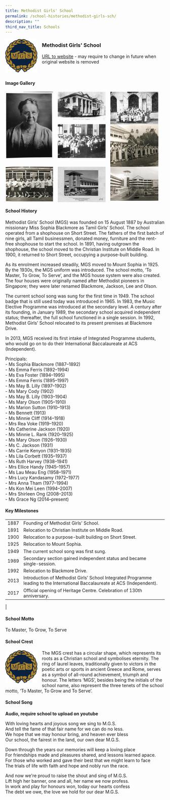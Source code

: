 ```yaml
---
title: Methodist Girls' School
permalink: /school-histories/methodist-girls-sch/
description: ""
third_nav_title: Schools
---
```

<img src="/images/methodistgirlssch1.png" style="width:20%;margin-right:15px;" align = "left">

### **Methodist Girls' School**
[URL to website](https://www.mgs.moe.edu.sg/) - may require to change in future when original website is removed

<br clear="left">

#### **Image Gallery**

<p><a href="https://d1yxymztqoj7qn.amplifyapp.com/images/methodistgirlssch2.jpg">  
<img src="/images/methodistgirlssch2.jpg" style="width:30%;margin-right:15px;" align = "left">
</a></p>

<p><a href="https://d1yxymztqoj7qn.amplifyapp.com/images/methodistgirlssch3.jpg">  
<img src="/images/methodistgirlssch3.jpg" style="width:30%;margin-right:15px;" align = "left">
</a></p>

<p><a href="https://d1yxymztqoj7qn.amplifyapp.com/images/methodistgirlssch4.jpg">  
<img src="/images/methodistgirlssch4.jpg" style="width:30%;margin-right:15px;" align = "left">
</a></p>

<p><a href="https://d1yxymztqoj7qn.amplifyapp.com/images/methodistgirlssch5.jpg">  
<img src="/images/methodistgirlssch5.jpg" style="width:30%;margin-right:15px;" align = "left">
</a></p>

<p><a href="https://d1yxymztqoj7qn.amplifyapp.com/images/methodistgirlssch6.jpg">  
<img src="/images/methodistgirlssch6.jpg" style="width:30%;margin-right:15px;" align = "left">
</a></p>

<p><a href="https://d1yxymztqoj7qn.amplifyapp.com/images/methodistgirlssch7.jpg">  
<img src="/images/methodistgirlssch7.jpg" style="width:30%;margin-right:15px;" align = "left">
</a></p>

<p><a href="https://d1yxymztqoj7qn.amplifyapp.com/images/methodistgirlssch8.jpg">  
<img src="/images/methodistgirlssch8.jpg" style="width:30%;margin-right:15px;" align = "left">
</a></p>

<p><a href="https://d1yxymztqoj7qn.amplifyapp.com/images/methodistgirlssch9.jpg">  
<img src="/images/methodistgirlssch9.jpg" style="width:30%;margin-right:15px;" align = "left">
</a></p>

<br clear="left">

#### **School History**
Methodist Girls’ School (MGS) was founded on 15 August 1887 by Australian missionary Miss Sophia Blackmore as Tamil Girls’ School. The school operated from a shophouse on Short Street. The fathers of the first batch of nine girls, all Tamil businessmen, donated money, furniture and the rent-free shophouse to start the school. In 1891, having outgrown the shophouse, the school moved to the Christian Institute on Middle Road. In 1900, it returned to Short Street, occupying a purpose-built building.

As its enrolment increased steadily, MGS moved to Mount Sophia in 1925. By the 1930s, the MGS uniform was introduced. The school motto, ‘To Master, To Grow, To Serve’, and the MGS house system were also created. The four houses were originally named after Methodist pioneers in Singapore; they were later renamed Blackmore, Jackson, Lee and Olson.

The current school song was sung for the first time in 1949. The school badge that is still used today was introduced in 1965. In 1983, the Music Elective Programme was introduced at the secondary level. A century after its founding, in January 1989, the secondary school acquired independent status; thereafter, the full school functioned in a single session. In 1992, Methodist Girls’ School relocated to its present premises at Blackmore Drive.     

In 2013, MGS received its first intake of Integrated Programme students, who would go on to do their International Baccalaureate at ACS (Independent).  

Principals:<br>
\- Ms Sophia Blackmore (1887–1892)<br>
\- Ms Emma Ferris (1892–1994)<br>
\- Ms Eva Foster (1894–1995)<br>
\- Ms Emma Ferris (1895–1997)<br>
\- Ms May B. Lilly (1897–1902)<br>
\- Ms Mary Cody (1902)<br>
\- Ms May B. Lilly (1903–1904)<br>
\- Ms Mary Olson (1905–1910)<br>
\- Ms Marion Sutton (1910–1913)<br>
\- Ms Bennett (1913)<br>
\- Ms Minnie Cliff (1914–1918)<br>
\- Mrs Rea Voke (1919–1920)<br>
\- Ms Catherine Jackson (1920)<br>
\- Ms Minnie L. Rank (1920–1925)<br>
\- Ms Mary Olson (1926–1930)<br>
\- Ms C. Jackson (1931)<br>
\- Ms Carrie Kenyon (1931–1935)<br>
\- Ms Lila Corbett (1935–1937)<br>
\- Ms Ruth Harvey (1938–1941)<br>
\- Mrs Ellice Handy (1945–1957)<br>
\- Ms Lau Meau Eng (1958–1971)<br>
\- Mrs Lucy Kandasamy (1972–1977)<br>
\- Mrs Anna Tham (1977–1994)<br>
\- Ms Kon Mei Leen (1994–2007)<br>
\- Mrs Shirleen Ong (2008–2013)<br>
\- Ms Grace Ng (2014–present)

#### **Key Milestones**

|  |  |
|:---:|---|
| 1887 | Founding of Methodist Girls' School. |
| 1891 | Relocation to Christian Institute on Middle Road. |
| 1900 | Relocation to a purpose-built building on Short Street. |
| 1925 | Relocation to Mount Sophia. |
| 1949 | The current school song was first sung. |
| 1989 | Secondary section gained independent status and became single-session. |
| 1992 | Relocation to Blackmore Drive. |
| 2013 | Introduction of Methodist Girls' School Integrated Programme leading to the International Baccalaureate at ACS (Independent). |
| 2017 | Official opening of Heritage Centre. Celebration of 130th anniversary. |
|

#### **School Motto**
To Master, To Grow, To Serve

#### **School Crest**
<img src="/images/methodistgirlssch1.png" style="width:20%;margin-right:15px;" align = "left">

The MGS crest has a circular shape, which represents its roots as a Christian school and symbolises eternity. The ring of laurel leaves, traditionally given to victors in the poetic arts or sports in ancient Greece and Rome, serves as a symbol of all-round achievement, triumph and honour. The letters ‘MGS’, besides being the initials of the school name, also represent the three tenets of the school motto, ‘To Master, To Grow and To Serve’.

#### **School Song**
**Audio, require school to upload on youtube**

With loving hearts and joyous song we sing to M.G.S.<br>
And tell the fame of that fair name for we can do no less.<br>
We hope that we may honour bring, and heaven ever bless<br>
Our school, the fairest in the land, our own dear M.G.S.

Down through the years our memories will keep a loving place<br>
For friendships made and pleasures shared, and lessons learned apace.<br>
For those who worked and gave their best that we might learn to face<br>
The trials of life with faith and hope and nobly run the race.

And now we're proud to raise the shout and sing of M.G.S.<br>
Lift high her banner, one and all, her name we now profess.<br>
In work and play for honours won, today our hearts confess<br>
The debt we owe, the love we hold for our dear M.G.S.